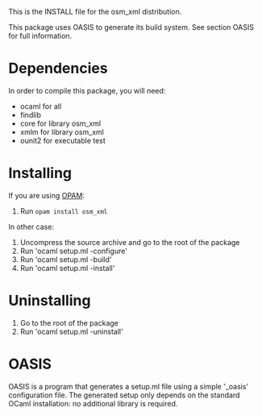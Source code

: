 This is the INSTALL file for the osm_xml distribution.

This package uses OASIS to generate its build system. See section OASIS for
full information.

Dependencies
============

In order to compile this package, you will need:

* ocaml for all
* findlib
* core for library osm_xml
* xmlm for library osm_xml
* ounit2 for executable test

Installing
==========

If you are using [OPAM](http://opam.ocaml.org/):

1. Run `opam install osm_xml`

In other case:

1. Uncompress the source archive and go to the root of the package
2. Run 'ocaml setup.ml -configure'
3. Run 'ocaml setup.ml -build'
4. Run 'ocaml setup.ml -install'

Uninstalling
============

1. Go to the root of the package
2. Run 'ocaml setup.ml -uninstall'

OASIS
=====

OASIS is a program that generates a setup.ml file using a simple '_oasis'
configuration file. The generated setup only depends on the standard OCaml
installation: no additional library is required.
